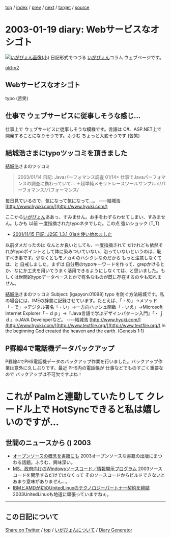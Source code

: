 [top](https://igapyon.github.io/diary/) 
 / [index](https://igapyon.github.io/diary/2003/index.html) 
 / [prev](https://igapyon.github.io/diary/2003/ig030116.html) 
 / [next](https://igapyon.github.io/diary/2003/ig030120.html) 
 / [target](https://igapyon.github.io/diary/2003/ig030119.html) 
 / [source](https://github.com/igapyon/diary/blob/gh-pages/2003/ig030119.html.src.md) 

2003-01-19 diary: Webサービスなオシゴト
=====================================================================================================
[![いがぴょん画像(小)](https://igapyon.github.io/diary/images/iga200306s.jpg "いがぴょん")](https://igapyon.github.io/diary/memo/memoigapyon.html) 日記形式でつづる [いがぴょん](https://igapyon.github.io/diary/memo/memoigapyon.html)コラム ウェブページです。

[old-v2](ig030119-orig.html)

## Webサービスなオシゴト

typo (苦笑)


## 仕事で ウェブサービスに従事しそうな感じ…

仕事上で ウェブサービスに従事しそうな模様です。言語は C#、ASP.NET上で開発することになりそうです。ふうむ ちょっと大変そうです
(苦笑)

## 結城浩さまにtypoツッコミを頂きました

[結城浩](http://www.hyuki.com/)さまのツッコミ

> 2003/01/14 日記: Javaパーフォマンス調査 01/14> 仕事でJavaパーフォマンスの調査に携わっていて… ＋超単純メモリトレースツールサンプル
s/パーフォマンス/パフォーマンス/

毎日見ているので、気になって気になって…。
----結城浩 [http://www.hyuki.com/](http://www.hyuki.com/)

ここから[いがぴょん](http://www.igapyon.jp/igapyon/diary/memo/memoigapyon.html)ああっ、すみません。お手をわずらわせてしまい、すみません。しかも 以前 一度指摘されたtypoネタでした。この点 強いショック (T_T)

* [2001/11/15 日記: J2SE 1.3.1_01aを使い始めました](ig011115.html)

以前ダメだったのは なんとか良いとしても、一度指摘されて だけれども依然それがtypoポイントとして体に染みついていない、治っていないというのは、恥ずべき事です。少なくともモノカキのハシクレなのだから もっと注意しなくては、と 自戒しました。まずは 自分用のtypoキーワードを作って、grepかけるとか、なにか工夫を用いてうまく活用できるようにしなくては、と思いました。もしくは世間的typoデータベースとかで有名なものが既に存在するのやも知れません。

[結城浩](http://www.hyuki.com/)さまのツッコミ
Subject:  [igapyon:01098] typo を防ぐ方法結城です。私の場合には、IMEの辞書に記録させています。たとえば、「・め」→メソッド「・で」→デジタル署名「・い」→一方向ハッシュ関数「・いえ」→Microsoft Internet Explorer「・ｄｐ」→『Java言語で学ぶデザインパターン入門』「・ｊｄ」→JAVA Developerなど。
----結城浩 [http://www.hyuki.com/](http://www.hyuki.com/)[http://www.textfile.org/](http://www.textfile.org/)
In the beginning God created the heaven and the earth. (Genesis 1:1)

## P罫線4で電話機データバックアップ

P罫線4でPHS電話機データのバックアップ作業を行いました。バックアップ作業は意外に久しぶりです。最近 PHS内の電話帳が 仕事などでものすごく重要なので バックアップは不可欠ですよね！
# これが Palmと連動していたりして クレードル上で HotSyncできると私は嬉しいのですが…

## 世間のニュースから () 2003

* [オープンソースの概念を書籍にも](http://www.zdnet.co.jp/news/0301/18/nebt_09.html)  2003オープンソースな書籍の出版にまつわる話題。ふうむ、興味深い。
* [MS、政府向けのWindowsソースコード／情報開示プログラム](http://www.zdnet.co.jp/news/0301/15/nebt_17.html)  2003ソースコードを開示するだけではなくって そのソースコードからビルドできないと あまり意味がありません…。
* [IBMとAMDが初のUnitedLinuxのテクノロジーパートナー契約を締結](http://linux.ascii24.com/linux/news/today/2003/01/15/641155-000.html)  2003UnitedLinuxも地道に頑張っていますねぇ。

----------------------------------------------------------------------------------------------------

## この日記について

[Share on Twitter](https://twitter.com/intent/tweet?hashtags=igapyon%2Cdiary%2C%E3%81%84%E3%81%8C%E3%81%B4%E3%82%87%E3%82%93&text=Web%E3%82%B5%E3%83%BC%E3%83%93%E3%82%B9%E3%81%AA%E3%82%AA%E3%82%B7%E3%82%B4%E3%83%88&url=https%3A%2F%2Figapyon.github.io%2Fdiary%2F2003%2Fig030119.html) / [top](../index.html) / [いがぴょんについて](https://igapyon.github.io/diary/memo/memoigapyon.html) / [Diary Generator](https://github.com/igapyon/igapyonv3)
